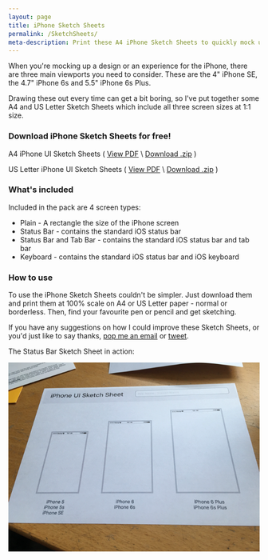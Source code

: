 ```yaml
---
layout: page
title: iPhone Sketch Sheets
permalink: /SketchSheets/
meta-description: Print these A4 iPhone Sketch Sheets to quickly mock up designs for iPhone SE, 6s and 6s Plus.
---
```


When you're mocking up a design or an experience for the iPhone, there are three main viewports you need to consider. These are the 4" iPhone SE, the 4.7" iPhone 6s and 5.5" iPhone 6s Plus.

Drawing these out every time can get a bit boring, so I've put together some A4 and US Letter Sketch Sheets which include all three screen sizes at 1:1 size.

### Download iPhone Sketch Sheets for free!

A4 iPhone UI Sketch Sheets ( [View PDF](http://d.pr/19VJR) \ [Download .zip](http://d.pr/AWcu) )

US Letter iPhone UI Sketch Sheets ( [View PDF](http://d.pr/1jKSc) \ [Download .zip](http://d.pr/18dtP) )

### What's included

Included in the pack are 4 screen types:

- Plain - A rectangle the size of the iPhone screen
- Status Bar - contains the standard iOS status bar
- Status Bar and Tab Bar - contains the standard iOS status bar and tab bar
- Keyboard - contains the standard iOS status bar and iOS keyboard

### How to use

To use the iPhone Sketch Sheets couldn't be simpler. Just download them and print them at 100% scale on A4 or US Letter paper - normal or borderless. Then, find your favourite pen or pencil and get sketching. 

If you have any suggestions on how I could improve these Sketch Sheets, or you'd just like to say thanks, [pop me an email](mailto:hi@samhutchings.co) or [tweet](http://www.twitter.com/Smutchings).


The Status Bar Sketch Sheet in action:

<center><img src="/img/iPhoneSketchSheet/iPhoneSketchSheetInAction.png"></center>